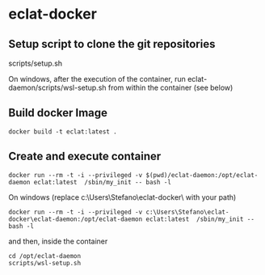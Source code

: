# eclat-docker

## Setup script to clone the git repositories
scripts/setup.sh

On windows, after the execution of the container, run eclat-daemon/scripts/wsl-setup.sh from within the container (see below)

## Build docker Image

```shell
docker build -t eclat:latest .
```

## Create and execute container

```shell
docker run --rm -t -i --privileged -v $(pwd)/eclat-daemon:/opt/eclat-daemon eclat:latest  /sbin/my_init -- bash -l
```

On windows (replace c:\Users\Stefano\eclat-docker\ with your path)

```shell
docker run --rm -t -i --privileged -v c:\Users\Stefano\eclat-docker\eclat-daemon:/opt/eclat-daemon eclat:latest  /sbin/my_init -- bash -l
```
and then, inside the container

```shell
cd /opt/eclat-daemon
scripts/wsl-setup.sh
```




